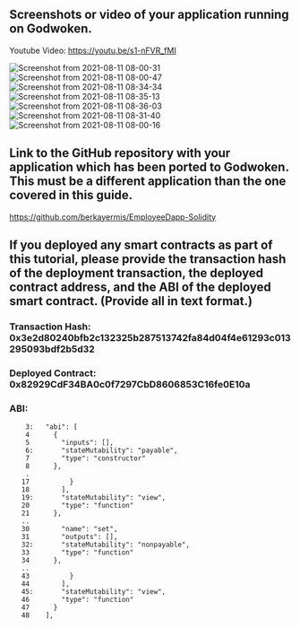 ## Screenshots or video of your application running on Godwoken.

Youtube Video: https://youtu.be/s1-nFVR_fMI

![Screenshot from 2021-08-11 08-00-31](https://user-images.githubusercontent.com/67913214/128974816-f0279030-5769-4afa-bce7-398a43ad0b07.png)
![Screenshot from 2021-08-11 08-00-47](https://user-images.githubusercontent.com/67913214/128974836-3791be8c-f36e-4e58-9adf-30d3e2fcc5d9.png)
![Screenshot from 2021-08-11 08-34-34](https://user-images.githubusercontent.com/67913214/128974952-ae09ecaa-6279-4b41-b7a2-9f2cc3442a8f.png)
![Screenshot from 2021-08-11 08-35-13](https://user-images.githubusercontent.com/67913214/128975004-ccaa296c-cb45-4765-83f3-f66bd20bc00b.png)
![Screenshot from 2021-08-11 08-36-03](https://user-images.githubusercontent.com/67913214/128975094-9e50cf65-61b0-4f65-a8ff-dd77163af024.png)
![Screenshot from 2021-08-11 08-31-40](https://user-images.githubusercontent.com/67913214/128975119-a6961a00-e005-4681-91c8-b94d07a9011e.png)
![Screenshot from 2021-08-11 08-00-16](https://user-images.githubusercontent.com/67913214/128975206-a6997c04-c05b-472d-97bc-62107753da58.png)

## Link to the GitHub repository with your application which has been ported to Godwoken. This must be a different application than the one covered in this guide.

https://github.com/berkayermis/EmployeeDapp-Solidity

## If you deployed any smart contracts as part of this tutorial, please provide the transaction hash of the deployment transaction, the deployed contract address, and the ABI of the deployed smart contract. (Provide all in text format.)

### Transaction Hash: 0x3e2d80240bfb2c132325b287513742fa84d04f4e61293c013295093bdf2b5d32

### Deployed Contract: 0x82929CdF34BA0c0f7297CbD8606853C16fe0E10a

### ABI:

```
    3:   "abi": [
    4      {
    5        "inputs": [],
    6:       "stateMutability": "payable",
    7        "type": "constructor"
    8      },
    .
   17          }
   18        ],
   19:       "stateMutability": "view",
   20        "type": "function"
   21      },
   ..
   30        "name": "set",
   31        "outputs": [],
   32:       "stateMutability": "nonpayable",
   33        "type": "function"
   34      },
   ..
   43          }
   44        ],
   45:       "stateMutability": "view",
   46        "type": "function"
   47      }
   48    ],
```


